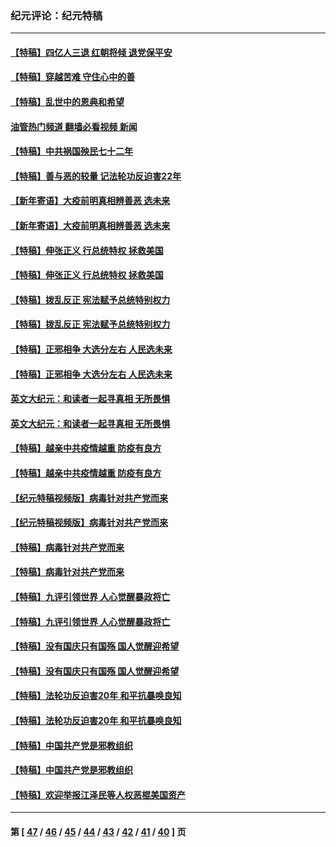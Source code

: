 ### 纪元评论：纪元特稿
---
#### [【特稿】四亿人三退 红朝将倾 退党保平安](../../pages/nsc424/n13794378.md?10190330) 
#### [【特稿】穿越苦难 守住心中的善](../../pages/nsc424/n13784979.md?10190330) 
#### [【特稿】乱世中的恩典和希望](../../pages/nsc424/n13734687.md?10190330) 
#### [油管热门频道 翻墙必看视频 新闻](ok?10190330)
#### [【特稿】中共祸国殃民七十二年](../../pages/nsc424/n13272607.md?10190330) 
#### [【特稿】善与恶的较量 记法轮功反迫害22年](../../pages/nsc424/n13086597.md?10190330) 
#### [【新年寄语】大疫前明真相辨善恶 选未来](../../pages/nsc424/n12660855.md?10190330) 
#### [【新年寄语】大疫前明真相辨善恶 选未来](../../pages/nsc424/n12660855.md?10190330) 
#### [【特稿】伸张正义 行总统特权 拯救美国](../../pages/nsc424/n12616806.md?10190330) 
#### [【特稿】伸张正义 行总统特权 拯救美国](../../pages/nsc424/n12616806.md?10190330) 
#### [【特稿】拨乱反正 宪法赋予总统特别权力](../../pages/nsc424/n12598306.md?10190330) 
#### [【特稿】拨乱反正 宪法赋予总统特别权力](../../pages/nsc424/n12598306.md?10190330) 
#### [【特稿】正邪相争 大选分左右 人民选未来](../../pages/nsc424/n12545208.md?10190330) 
#### [【特稿】正邪相争 大选分左右 人民选未来](../../pages/nsc424/n12545208.md?10190330) 
#### [英文大纪元：和读者一起寻真相 无所畏惧](../../pages/nsc424/n12542027.md?10190330) 
#### [英文大纪元：和读者一起寻真相 无所畏惧](../../pages/nsc424/n12542027.md?10190330) 
#### [【特稿】越亲中共疫情越重 防疫有良方](../../pages/nsc424/n12042989.md?10190330) 
#### [【特稿】越亲中共疫情越重 防疫有良方](../../pages/nsc424/n12042989.md?10190330) 
#### [【纪元特稿视频版】病毒针对共产党而来](../../pages/nsc424/n11977328.md?10190330) 
#### [【纪元特稿视频版】病毒针对共产党而来](../../pages/nsc424/n11977328.md?10190330) 
#### [【特稿】病毒针对共产党而来](../../pages/nsc424/n11928818.md?10190330) 
#### [【特稿】病毒针对共产党而来](../../pages/nsc424/n11928818.md?10190330) 
#### [【特稿】九评引领世界 人心觉醒暴政将亡](../../pages/nsc424/n11660496.md?10190330) 
#### [【特稿】九评引领世界 人心觉醒暴政将亡](../../pages/nsc424/n11660496.md?10190330) 
#### [【特稿】没有国庆只有国殇 国人觉醒迎希望](../../pages/nsc424/n11549354.md?10190330) 
#### [【特稿】没有国庆只有国殇 国人觉醒迎希望](../../pages/nsc424/n11549354.md?10190330) 
#### [【特稿】法轮功反迫害20年 和平抗暴唤良知](../../pages/nsc424/n11389135.md?10190330) 
#### [【特稿】法轮功反迫害20年 和平抗暴唤良知](../../pages/nsc424/n11389135.md?10190330) 
#### [【特稿】中国共产党是邪教组织](../../pages/nsc424/n11355551.md?10190330) 
#### [【特稿】中国共产党是邪教组织](../../pages/nsc424/n11355551.md?10190330) 
#### [【特稿】欢迎举报江泽民等人权恶棍美国资产](../../pages/nsc424/n11303040.md?10190330) 

---
#### 第 [ [47](./47.md?10190330) / [46](./46.md?10190330) / [45](./45.md?10190330) / [44](./44.md?10190330) / [43](./43.md?10190330) / [42](./42.md?10190330) / [41](./41.md?10190330) / [40](./40.md?10190330) ] 页
